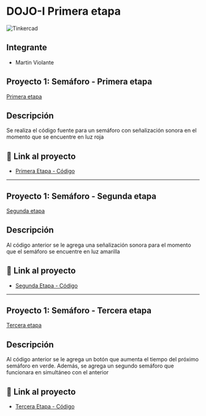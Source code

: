 # DOJO-I Primera etapa
![Tinkercad](./img/ArduinoTinkercad.jpg)


## Integrante
- Martin Violante

## Proyecto 1: Semáforo - Primera etapa
[Primera etapa](https://i.gyazo.com/f451c7c8041f3fb59985d854d46bb6a7.png)

## Descripción
Se realiza el código fuente para un semáforo con señalización sonora en el momento que se encuentre en luz roja 

## :robot: Link al proyecto
- [Primera Etapa - Código](https://www.tinkercad.com/things/jCayMv3VsxJ-violante-martin-1d-dojo-etapa-1/editel?sharecode=uSvK5eHdXDobPwQziXKZaUY0HmGgc5T3YGmL-T9NVdY)

---

## Proyecto 1: Semáforo - Segunda etapa
[Segunda etapa](https://i.gyazo.com/3697c5e6ff9933b976a9767cc0aff135.png)

## Descripción 
Al código anterior se le agrega una señalización sonora para el momento que el semáforo se encuentre en luz amarilla

## :robot: Link al proyecto
- [Segunda Etapa - Código](https://www.tinkercad.com/things/6PMtmKFMjFR-violante-martin-1d-dojo-etapa-2/editel?sharecode=wwZ2cE4Aqjqf9Mi4tHWxbgEncCsyydWvS02ERKh2bA8)

---

## Proyecto 1: Semáforo - Tercera etapa
[Tercera etapa](https://i.gyazo.com/4083a812e3e8521f561a7b54524d3a7a.png)

## Descripción 
Al código anterior se le agrega un botón que aumenta el tiempo del próximo semáforo en verde. Además, se agrega un segundo semáforo que funcionara en simultáneo con el anterior

## :robot: Link al proyecto
- [Tercera Etapa - Código](https://www.tinkercad.com/things/4FtuHYCjgdk-violante-martin-1d-dojo-etapa-3/editel?sharecode=dkxr0D48dya6hZk_gOgY0_22k-M5pKmqTvbXzAIPGTg)




